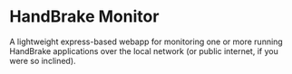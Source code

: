 # HandBrake Monitor

A lightweight express-based webapp for monitoring one or more running HandBrake
applications over the local network (or public internet, if you were so inclined).
